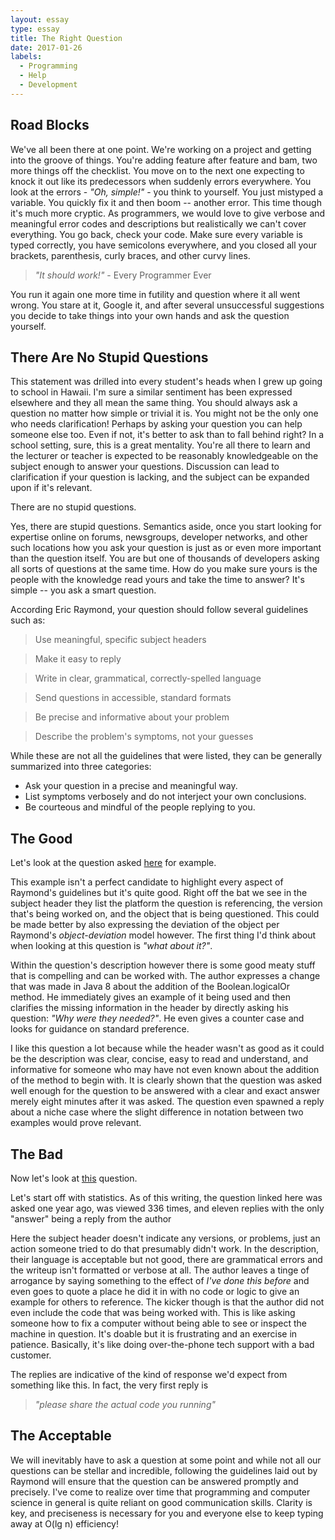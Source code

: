 ```yaml
---
layout: essay
type: essay
title: The Right Question
date: 2017-01-26
labels:
  - Programming
  - Help
  - Development
---
```


## Road Blocks

We've all been there at one point. We're working on a project and getting into the groove of things. You're adding feature after feature and bam, two more things off the checklist. You move on to the next one expecting to knock it out like its predecessors when suddenly errors everywhere. You look at the errors - *"Oh, simple!"* - you think to yourself. You just mistyped a variable. You quickly fix it and then boom -- another error. This time though it's much more cryptic. As programmers, we would love to give verbose and meaningful error codes and descriptions but realistically we can't cover everything. You go back, check your code. Make sure every variable is typed correctly, you have semicolons everywhere, and you closed all your brackets, parenthesis, curly braces, and other curvy lines. 

> *"It should work!"* - Every Programmer Ever

You run it again one more time in futility and question where it all went wrong. You stare at it, Google it, and after several unsuccessful suggestions you decide to take things into your own hands and ask the question yourself.

## There Are No Stupid Questions

This statement was drilled into every student's heads when I grew up going to school in Hawaii. I'm sure a similar sentiment has been expressed elsewhere and they all mean the same thing. You should always ask a question no matter how simple or trivial it is. You might not be the only one who needs clarification! Perhaps by asking your question you can help someone else too. Even if not, it's better to ask than to fall behind right? In a school setting, sure, this is a great mentality. You're all there to learn and the lecturer or teacher is expected to be reasonably knowledgeable on the subject enough to answer your questions. Discussion can lead to clarification if your question is lacking, and the subject can be expanded upon if it's relevant. 

There are no stupid questions.

Yes, there are stupid questions. Semantics aside, once you start looking for expertise online on forums, newsgroups, developer networks, and other such locations how you ask your question is just as or even more important than the question itself. You are but one of thousands of developers asking all sorts of questions at the same time. How do you make sure yours is the people with the knowledge read yours and take the time to answer? It's simple -- you ask a smart question.

According Eric Raymond, your question should follow several guidelines such as:

> Use meaningful, specific subject headers

> Make it easy to reply

> Write in clear, grammatical, correctly-spelled language

> Send questions in accessible, standard formats

> Be precise and informative about your problem

> Describe the problem's symptoms, not your guesses

While these are not all the guidelines that were listed, they can be generally summarized into three categories:
  * Ask your question in a precise and meaningful way.
  * List symptoms verbosely and do not interject your own conclusions.
  * Be courteous and mindful of the people replying to you.


## The Good
Let's look at the question asked 
[here](http://stackoverflow.com/questions/41736767/java-8-boolean-logicalor-method) for example.

This example isn't a perfect candidate to highlight every aspect of Raymond's guidelines but it's quite good. Right off the bat we see in the subject header they list the platform the question is referencing, the version that's being worked on, and the object that is being questioned. This could be made better by also expressing the deviation of the object per Raymond's *object-deviation* model however. The first thing I'd think about when looking at this question is *"what about it?"*.

Within the question's description however there is some good meaty stuff that is compelling and can be worked with. The author expresses a change that was made in Java 8 about the addition of the Boolean.logicalOr method. He immediately gives an example of it being used and then clarifies the missing information in the header by directly asking his question: *"Why were they needed?"*. He even gives a counter case and looks for guidance on standard preference.

I like this question a lot because while the header wasn't as good as it could be the description was clear, concise, easy to read and understand, and informative for someone who may have not even known about the addition of the method to begin with. It is clearly shown that the question was asked well enough for the question to be answered with a clear and exact answer merely eight minutes after it was asked. The question even spawned a reply about a niche case where the slight difference in notation between two examples would prove relevant.

## The Bad
Now let's look at [this](http://stackoverflow.com/questions/32480662/sphinx-search-in-codeigniter) question.

Let's start off with statistics. As of this writing, the question linked here was asked one year ago, was viewed 336 times, and eleven replies with the only "answer" being a reply from the author 

Here the subject header doesn't indicate any versions, or problems, just an action someone tried to do that presumably didn't work. In the description, their language is acceptable but not good, there are grammatical errors and the writeup isn't formatted or verbose at all. The author leaves a tinge of arrogance by saying something to the effect of *I've done this before* and even goes to quote a place he did it in with no code or logic to give an example for others to reference. The kicker though is that the author did not even include the code that was being worked with. This is like asking someone how to fix a computer without being able to see or inspect the machine in question. It's doable but it is frustrating and an exercise in patience. Basically, it's like doing over-the-phone tech support with a bad customer. 

The replies are indicative of the kind of response we'd expect from something like this. In fact, the very first reply is 

> *"please share the actual code you running"*

## The Acceptable

We will inevitably have to ask a question at some point and while not all our questions can be stellar and incredible, following the guidelines laid out by Raymond will ensure that the question can be answered promptly and precisely. I've come to realize over time that programming and computer science in general is quite reliant on good communication skills. Clarity is key, and preciseness is necessary for you and everyone else to keep typing away at O(lg n) efficiency! 

